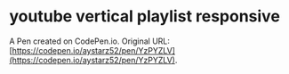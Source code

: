 # youtube vertical playlist responsive

A Pen created on CodePen.io. Original URL: [https://codepen.io/aystarz52/pen/YzPYZLV](https://codepen.io/aystarz52/pen/YzPYZLV).


